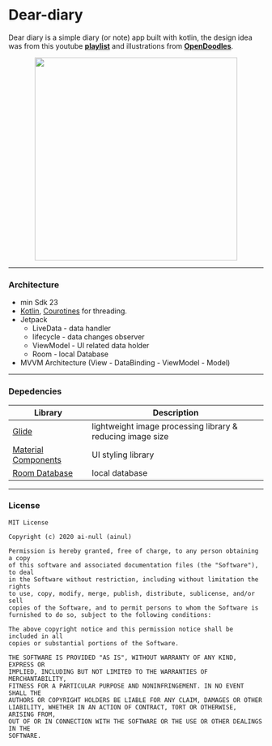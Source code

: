 # Dear-diary

Dear diary is a simple diary (or note) app built with kotlin, the design idea was from this youtube **[playlist](https://www.youtube.com/watch?v=hlkekoPqsis&list=PLam6bY5NszYN6-a1wt7yRISWfmYPdkbMu)** and illustrations from **[OpenDoodles](https://opendoodles.com/)**.

<p align="center">
  <img src="https://raw.githubusercontent.com/ai-null/dear-diary/dev/demo/demo dear-diary.gif" height="400px" />
</p>

___
### Architecture
* min Sdk 23
* [Kotlin](https://kotlinlang.org/), [Courotines](https://developer.android.com/kotlin/coroutines) for threading.
* Jetpack
  * LiveData - data handler
  * lifecycle - data changes observer
  * ViewModel - UI related data holder
  * Room - local Database
* MVVM Architecture (View - DataBinding - ViewModel - Model)

___
### Depedencies
| Library | Description |
| ------  | ----------- |
| [Glide](https://github.com/bumptech/glide) | lightweight image processing library & reducing image size |
| [Material Components](https://github.com/material-components/material-components-android) | UI styling library |
| [Room Database](https://developer.android.com/jetpack/androidx/releases/room) | local database |

___
### License
```
MIT License

Copyright (c) 2020 ai-null (ainul)

Permission is hereby granted, free of charge, to any person obtaining a copy
of this software and associated documentation files (the "Software"), to deal
in the Software without restriction, including without limitation the rights
to use, copy, modify, merge, publish, distribute, sublicense, and/or sell
copies of the Software, and to permit persons to whom the Software is
furnished to do so, subject to the following conditions:

The above copyright notice and this permission notice shall be included in all
copies or substantial portions of the Software.

THE SOFTWARE IS PROVIDED "AS IS", WITHOUT WARRANTY OF ANY KIND, EXPRESS OR
IMPLIED, INCLUDING BUT NOT LIMITED TO THE WARRANTIES OF MERCHANTABILITY,
FITNESS FOR A PARTICULAR PURPOSE AND NONINFRINGEMENT. IN NO EVENT SHALL THE
AUTHORS OR COPYRIGHT HOLDERS BE LIABLE FOR ANY CLAIM, DAMAGES OR OTHER
LIABILITY, WHETHER IN AN ACTION OF CONTRACT, TORT OR OTHERWISE, ARISING FROM,
OUT OF OR IN CONNECTION WITH THE SOFTWARE OR THE USE OR OTHER DEALINGS IN THE
SOFTWARE.
```
